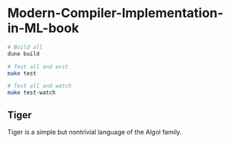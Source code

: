 # Modern-Compiler-Implementation-in-ML-book

```sh
# Build all
dune build

# Test all and exit
make test

# Test all and watch
make test-watch
```

## Tiger

Tiger is a simple but nontrivial language of the Algol family.

